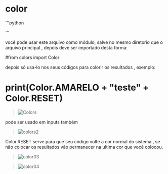 # color

'''python



'''

você pode usar este arquivo como módulo, salve no mesmo diretorio que o arquivo principal , depois deve ser importado desta forma:

#from colors import Color

depois só usa-lo nos seus códigos para colorir os resultados , exemplo:

# print(Color.AMARELO + "teste" + Color.RESET)

> ![Colors](https://user-images.githubusercontent.com/79322362/153462685-a229f2af-5ec2-4328-86b7-6e3804777a00.png)

pode ser usado em inputs também 


> ![colors2](https://user-images.githubusercontent.com/79322362/153479477-e2db0dfb-1c1b-4784-80d6-c64e30717db6.png)

Color.RESET serve para que seu código volte a cor normal do sistema , se não colocar os resultados vão permanecer na ultima cor que você colocou.

> ![color03](https://user-images.githubusercontent.com/79322362/153483400-c32341b9-90c7-4647-bf5f-29464917e228.png)

> ![color04](https://user-images.githubusercontent.com/79322362/153483964-c3eb6b9c-76d9-40bd-a793-0b9c51b88cb9.png)
